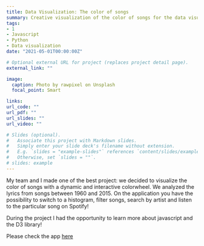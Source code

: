 ```yaml
---
title: Data Visualization: The color of songs
summary: Creative visualization of the color of songs for the data visualization course at EPFL.
tags:
- 1
- Javascript
- Python
- Data visualization
date: "2021-05-01T00:00:00Z"

# Optional external URL for project (replaces project detail page).
external_link: ""

image:
  caption: Photo by rawpixel on Unsplash
  focal_point: Smart

links:
url_code: ""
url_pdf: ""
url_slides: ""
url_video: ""

# Slides (optional).
#   Associate this project with Markdown slides.
#   Simply enter your slide deck's filename without extension.
#   E.g. `slides = "example-slides"` references `content/slides/example-slides.md`.
#   Otherwise, set `slides = ""`.
# slides: example
---
```


My team and I made one of the best project: we decided to visualize the color of songs with a dynamic and interactive colorwheel. 
We analyzed the lyrics from songs between 1960 and 2015. 
On the application you have the possibility to switch to a histogram, filter songs, search by artist and listen to the particular song on Spotify!

During the project I had the opportunity to learn more about javascript and the D3 library!

Please check the app [here](https://com-480-data-visualization.github.io/data-visualization-project-2021-pia/)
